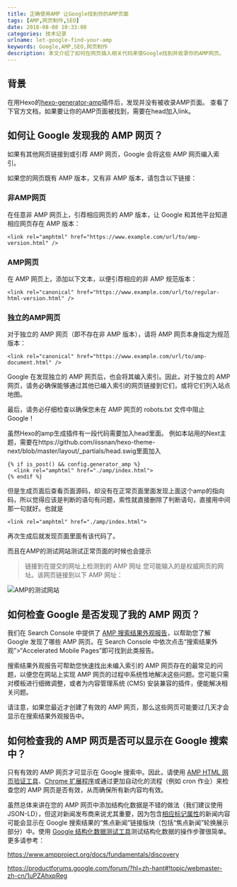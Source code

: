 ```yaml
---
title: 正确使用AMP 让Google找到你的AMP页面
tags: [AMP,网页制作,SEO]
date: 2018-08-08 10:33:08
categories: 技术记录
urlname: let-google-find-your-amp
keywords: Google,AMP,SEO,网页制作
description: 本文介绍了如何在网页插入相关代码来使Google找到并收录你的AMP网页。
---
```

## 背景
在用Hexo的[hexo-generator-amp](https://github.com/tea3/hexo-generator-amp)插件后，发现并没有被收录AMP页面。
查看了下官方文档，如果要让你的AMP页面被找到，需要在head加入link。
<!--MORE-->
## 如何让 Google 发现我的 AMP 网页？
如果有其他网页链接到或引荐 AMP 网页，Google 会将这些 AMP 网页编入索引。

 

如果您的网页既有 AMP 版本，又有非 AMP 版本，请包含以下链接：

### 非AMP网页
在任意非 AMP 网页上，引荐相应网页的 AMP 版本，让 Google 和其他平台知道相应网页存在 AMP 版本：

```
<link rel="amphtml" href="https://www.example.com/url/to/amp-version.html" />
```
### AMP网页
在 AMP 网页上，添加以下文本，以便引荐相应的非 AMP 规范版本：

```
<link rel="canonical" href="https://www.example.com/url/to/regular-html-version.html" />
```

### 独立的AMP网页
对于独立的 AMP 网页（即不存在非 AMP 版本），请将 AMP 网页本身指定为规范版本：


```
<link rel="canonical" href="https://www.example.com/url/to/amp-document.html" />
```

Google 在发现独立的 AMP 网页后，也会将其编入索引。因此，对于独立的 AMP 网页，请务必确保能够通过其他已编入索引的网页链接到它们，或将它们列入站点地图。

最后，请务必仔细检查以确保您未在 AMP 网页的 robots.txt 文件中阻止 Google！

虽然Hexo的amp生成插件有一段代码需要加入head里面。
例如本站用的Next主题，需要在https://github.com/iissnan/hexo-theme-next/blob/master/layout/_partials/head.swig里面加入

```
{% if is_post() && config.generator_amp %}
  <link rel="amphtml" href="./amp/index.html">
{% endif %}
```
但是生成页面后查看页面源码，却没有在正常页面里面发现上面这个amp的指向码，所以觉得应该是判断的语句有问题，索性就直接删除了判断语句，直接用中间那一句就好。也就是

```
<link rel="amphtml" href="./amp/index.html">
```

再次生成后就发现页面里面有该代码了。

而且在AMP的测试网站测试正常页面的时候也会提示
> 链接到在提交的网址上检测到的 AMP 网址
您可能输入的是权威网页的网址。该网页链接到以下 AMP 网址：

![AMP的测试网站](https://i.loli.net/2018/08/08/5b6a55a0a87b3.png)


## 如何检查 Google 是否发现了我的 AMP 网页？
我们在 Search Console 中提供了 [AMP 搜索结果外观报告](https://support.google.com/webmasters/answer/6328309)，以帮助您了解 Google 发现了哪些 AMP 网页。在 Search Console 中依次点击“搜索结果外观”>“Accelerated Mobile Pages”即可找到此类报告。

 

搜索结果外观报告可帮助您快速找出未编入索引的 AMP 网页存在的最常见的问题，以便您在网站上实现 AMP 网页的过程中系统性地解决这些问题。您可能只需对模板进行细微调整，或者为内容管理系统 (CMS) 安装兼容的插件，便能解决相关问题。

 

请注意，如果您最近才创建了有效的 AMP 网页，那么这些网页可能要过几天才会显示在搜索结果外观报告中。

 

## 如何检查我的 AMP 网页是否可以显示在 Google 搜索中？
只有有效的 AMP 网页才可显示在 Google 搜索中。因此，请使用 [AMP HTML 网页验证工具](https://validator.ampproject.org/)、[Chrome 扩展程序](https://chrome.google.com/webstore/detail/amp-validator/nmoffdblmcmgeicmolmhobpoocbbmknc)或通过更加自动化的流程（例如 cron 作业）来检查您的 AMP 网页是否有效，从而确保所有新内容均有效。

 

虽然总体来讲在您的 AMP 网页中添加结构化数据是不错的做法（我们建议使用 JSON-LD），但这对新闻发布商来说尤其重要，因为包含[相应标记属性](https://developers.google.com/structured-data/rich-snippets/articles)的新闻内容可能会显示在 Google 搜索结果的“焦点新闻”链接版块（包括“焦点新闻”轮换展示部分）中。使用 [Google 结构化数据测试工具](https://developers.google.com/structured-data/testing-tool)测试结构化数据的操作步骤很简单。
更多请参考：

https://www.ampproject.org/docs/fundamentals/discovery

https://productforums.google.com/forum/?hl=zh-hant#!topic/webmaster-zh-cn/1uPZAhxpReg